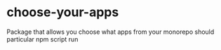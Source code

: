 # choose-your-apps
Package that allows you choose what apps from your monorepo should particular npm script run
